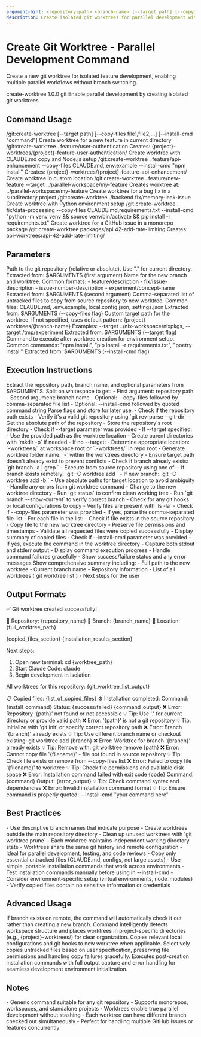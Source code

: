```yaml
---
argument-hint: <repository-path> <branch-name> [--target path] [--copy-files file1,file2,...] [--install-cmd "command"]
description: Create isolated git worktrees for parallel development with automatic environment setup
---
```


# Create Git Worktree - Parallel Development Command

Create a new git worktree for isolated feature development, enabling multiple parallel workflows without branch switching.

<command-metadata>
<name>create-worktree</name>
<version>1.0.0</version>
<category>git</category>
<purpose>Enable parallel development by creating isolated git worktrees</purpose>
</command-metadata>

## Command Usage

<usage>
/git:create-worktree <repository-path> <branch-name> [--target path] [--copy-files file1,file2,...] [--install-cmd "command"]
</usage>

<examples>
<example>
<description>Create worktree for a new feature in current directory</description>
<command>/git:create-worktree . feature/user-authentication</command>
<note>Creates: {project}-worktrees/{project}-feature-user-authentication/</note>
</example>

<example>
<description>Create worktree with CLAUDE.md copy and Node.js setup</description>
<command>/git:create-worktree . feature/api-enhancement --copy-files CLAUDE.md,.env.example --install-cmd "npm install"</command>
<note>Creates: {project}-worktrees/{project}-feature-api-enhancement/</note>
</example>

<example>
<description>Create worktree in custom location</description>
<command>/git:create-worktree . feature/new-feature --target ../parallel-workspace/my-feature</command>
<note>Creates worktree at: ../parallel-workspace/my-feature</note>
</example>

<example>
<description>Create worktree for a bug fix in a subdirectory project</description>
<command>/git:create-worktree ./backend fix/memory-leak-issue</command>
</example>

<example>
<description>Create worktree with Python environment setup</description>
<command>/git:create-worktree . fix/data-processing --copy-files CLAUDE.md,requirements.txt --install-cmd "python -m venv venv && source venv/bin/activate && pip install -r requirements.txt"</command>
</example>

<example>
<description>Create worktree for a GitHub issue in a monorepo package</description>
<command>/git:create-worktree packages/api 42-add-rate-limiting</command>
<note>Creates: api-worktrees/api-42-add-rate-limiting/</note>
</example>
</examples>

## Parameters

<parameters>
<parameter name="repository-path" position="1" required="true">
Path to the git repository (relative or absolute). Use "." for current directory.
Extracted from: $ARGUMENTS (first argument)
</parameter>

<parameter name="branch-name" position="2" required="true">
Name for the new branch and worktree. Common formats:
- feature/description
- fix/issue-description
- issue-number-description
- experiment/concept-name
Extracted from: $ARGUMENTS (second argument)
</parameter>

<parameter name="--copy-files" position="optional" required="false">
Comma-separated list of untracked files to copy from source repository to new worktree.
Common files: CLAUDE.md, .env.example, local.config.json, settings.json
Extracted from: $ARGUMENTS (--copy-files flag)
</parameter>

<parameter name="--target" position="optional" required="false">
Custom target path for the worktree. If not specified, uses default pattern: {project}-worktrees/{branch-name}
Examples: --target ../nix-workspace/nixpkgs, --target /tmp/experiment
Extracted from: $ARGUMENTS (--target flag)
</parameter>

<parameter name="--install-cmd" position="optional" required="false">
Command to execute after worktree creation for environment setup.
Common commands: "npm install", "pip install -r requirements.txt", "poetry install"
Extracted from: $ARGUMENTS (--install-cmd flag)
</parameter>
</parameters>

## Execution Instructions

<execution-steps>

<step number="1" name="Parse Arguments">
Extract the repository path, branch name, and optional parameters from $ARGUMENTS.
Split on whitespace to get:
- First argument: repository path
- Second argument: branch name
- Optional: --copy-files followed by comma-separated file list
- Optional: --install-cmd followed by quoted command string
Parse flags and store for later use.
</step>

<step number="2" name="Validate Repository">
- Check if the repository path exists
- Verify it's a valid git repository using `git rev-parse --git-dir`
- Get the absolute path of the repository
- Store the repository's root directory
</step>

<step number="3" name="Prepare Worktree Structure">
- Check if --target parameter was provided
- If --target specified:
  - Use the provided path as the worktree location
  - Create parent directories with `mkdir -p` if needed
- If no --target:
  - Determine appropriate location: `<repo-basename>-worktrees/` at workspace root or `.<repo-basename>-worktrees/` in repo root
  - Generate worktree folder name: `<repo-basename>-<branch-name>` within the worktrees directory
- Ensure target path doesn't already exist to prevent conflicts
</step>

<step number="4" name="Create Worktree">
- Check if branch already exists: `git branch -a | grep <branch-name>`
- Execute from source repository using one of:
  - If branch exists remotely: `git -C <repository-path> worktree add <target-path> <branch>`
  - If new branch: `git -C <repository-path> worktree add -b <branch-name> <target-path>`
- Use absolute paths for target location to avoid ambiguity
- Handle any errors from git worktree command
</step>

<step number="5" name="Validate and Configure">
- Change to the new worktree directory
- Run `git status` to confirm clean working tree
- Run `git branch --show-current` to verify correct branch
- Check for any git hooks or local configurations to copy
- Verify files are present with `ls -la`
</step>

<step number="5.5" name="Copy Untracked Files (if requested)">
- Check if --copy-files parameter was provided
- If yes, parse the comma-separated file list
- For each file in the list:
  - Check if file exists in the source repository
  - Copy file to the new worktree directory
  - Preserve file permissions and timestamps
- Validate all requested files were copied successfully
- Display summary of copied files
</step>

<step number="5.7" name="Execute Installation Command (if provided)">
- Check if --install-cmd parameter was provided
- If yes, execute the command in the worktree directory
- Capture both stdout and stderr output
- Display command execution progress
- Handle command failures gracefully
- Show success/failure status and any error messages
</step>

<step number="6" name="Display Results">
Show comprehensive summary including:
- Full path to the new worktree
- Current branch name
- Repository information
- List of all worktrees (`git worktree list`)
- Next steps for the user
</step>

</execution-steps>

## Output Formats

<success-output>
✅ Git worktree created successfully!

📁 Repository: {repository_name}
🌿 Branch: {branch_name}
📍 Location: {full_worktree_path}

{copied_files_section}
{installation_results_section}

Next steps:
1. Open new terminal: cd {worktree_path}
2. Start Claude Code: claude
3. Begin development in isolation

All worktrees for this repository:
{git_worktree_list_output}
</success-output>

<conditional-outputs>
<copied-files-output condition="--copy-files used">
📋 Copied files:
{list_of_copied_files}
</copied-files-output>

<installation-output condition="--install-cmd used">
⚙️ Installation completed:
Command: {install_command}
Status: {success/failed}
{command_output}
</installation-output>
</conditional-outputs>

<error-outputs>
<error condition="repository-not-found">
❌ Error: Repository '{path}' not found or not accessible
💡 Tip: Use '.' for current directory or provide valid path
</error>

<error condition="not-git-repository">
❌ Error: '{path}' is not a git repository
💡 Tip: Initialize with 'git init' or specify correct repository path
</error>

<error condition="branch-exists">
❌ Error: Branch '{branch}' already exists
💡 Tip: Use different branch name or checkout existing: git worktree add <path> {branch}
</error>

<error condition="worktree-exists">
❌ Error: Worktree for branch '{branch}' already exists
💡 Tip: Remove with: git worktree remove {path}
</error>

<error condition="file-not-found">
❌ Error: Cannot copy file '{filename}' - file not found in source repository
💡 Tip: Check file exists or remove from --copy-files list
</error>

<error condition="file-copy-failed">
❌ Error: Failed to copy file '{filename}' to worktree
💡 Tip: Check file permissions and available disk space
</error>

<error condition="install-command-failed">
❌ Error: Installation command failed with exit code {code}
Command: {command}
Output: {error_output}
💡 Tip: Check command syntax and dependencies
</error>

<error condition="invalid-install-command">
❌ Error: Invalid installation command format
💡 Tip: Ensure command is properly quoted: --install-cmd "your command here"
</error>
</error-outputs>

## Best Practices

<best-practices>
- Use descriptive branch names that indicate purpose
- Create worktrees outside the main repository directory
- Clean up unused worktrees with `git worktree prune`
- Each worktree maintains independent working directory state
- Worktrees share the same git history and remote configuration
- Ideal for parallel development, testing, and code reviews
- Copy only essential untracked files (CLAUDE.md, configs, not large assets)
- Use simple, portable installation commands that work across environments
- Test installation commands manually before using in --install-cmd
- Consider environment-specific setup (virtual environments, node_modules)
- Verify copied files contain no sensitive information or credentials
</best-practices>

## Advanced Usage

<advanced-features>
<feature name="Remote Branch Checkout">
If branch exists on remote, the command will automatically check it out
rather than creating a new branch.
</feature>

<feature name="Workspace Detection">
Command intelligently detects workspace structure and places worktrees
in project-specific directories (e.g., {project}-worktrees/) for clear organization.
</feature>

<feature name="Configuration Preservation">
Copies relevant local configurations and git hooks to new worktree
when applicable.
</feature>

<feature name="Untracked File Management">
Selectively copies untracked files based on user specification,
preserving file permissions and handling copy failures gracefully.
</feature>

<feature name="Automated Environment Setup">
Executes post-creation installation commands with full output capture
and error handling for seamless development environment initialization.
</feature>
</advanced-features>

## Notes

<notes>
- Generic command suitable for any git repository
- Supports monorepos, workspaces, and standalone projects  
- Worktrees enable true parallel development without stashing
- Each worktree can have different branch checked out simultaneously
- Perfect for handling multiple GitHub issues or features concurrently
</notes>
